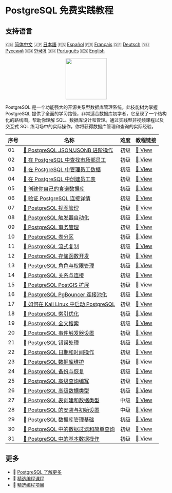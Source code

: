 # PostgreSQL 免费实践教程

## 支持语言

🇨🇳 [简体中文](README_zh.md) 🇯🇵 [日本語](README_ja.md) 🇪🇸 [Español](README_es.md) 🇫🇷 [Français](README_fr.md) 🇩🇪 [Deutsch](README_de.md) 🇷🇺 [Русский](README_ru.md) 🇰🇷 [한국어](README_ko.md) 🇧🇷 [Português](README_pt.md) 🇺🇸 [English](README.md) 

<div align="center">
<img width="128px" src="https://file.labex.io/path/9xEeZgWSNpHA.png">
</div>

PostgreSQL 是一个功能强大的开源关系型数据库管理系统。此技能树为掌握 PostgreSQL 提供了全面的学习路径，非常适合数据库初学者，它呈现了一个结构化的路线图，帮助你理解 SQL、数据库设计和管理。通过实践型非视频课程以及交互式 SQL 练习场中的实际操作，你将获得数据库管理和查询的实际经验。

|   序号 | 名称                                                                                                                                    | 难度   | 教程链接                                                                                                   |
|--------|-----------------------------------------------------------------------------------------------------------------------------------------|--------|------------------------------------------------------------------------------------------------------------|
|     01 | [📖 PostgreSQL JSON/JSONB 进阶操作](https://labex.io/zh/tutorials/postgresql-data-filtering-and-simple-queries-in-postgresql-550956)    | 初级   | [🔗 View](https://labex.io/zh/tutorials/postgresql-data-filtering-and-simple-queries-in-postgresql-550956) |
|     02 | [📖 在 PostgreSQL 中查找市场部员工](https://labex.io/zh/tutorials/postgresql-find-marketing-employees-in-postgresql-551146)             | 初级   | [🔗 View](https://labex.io/zh/tutorials/postgresql-find-marketing-employees-in-postgresql-551146)          |
|     03 | [📖 在 PostgreSQL 中管理员工数据](https://labex.io/zh/tutorials/postgresql-manage-employee-data-in-postgresql-551130)                   | 初级   | [🔗 View](https://labex.io/zh/tutorials/postgresql-manage-employee-data-in-postgresql-551130)              |
|     04 | [📖 在 PostgreSQL 中创建员工表](https://labex.io/zh/tutorials/postgresql-create-employee-table-in-postgresql-551115)                    | 初级   | [🔗 View](https://labex.io/zh/tutorials/postgresql-create-employee-table-in-postgresql-551115)             |
|     05 | [📖 创建你自己的食谱数据库](https://labex.io/zh/tutorials/postgresql-create-your-own-recipe-database-551100)                            | 初级   | [🔗 View](https://labex.io/zh/tutorials/postgresql-create-your-own-recipe-database-551100)                 |
|     06 | [📖 验证 PostgreSQL 连接详情](https://labex.io/zh/tutorials/postgresql-verify-postgresql-connection-details-551083)                     | 初级   | [🔗 View](https://labex.io/zh/tutorials/postgresql-verify-postgresql-connection-details-551083)            |
|     07 | [📖 PostgreSQL 视图管理](https://labex.io/zh/tutorials/postgresql-data-filtering-and-simple-queries-in-postgresql-550966)               | 初级   | [🔗 View](https://labex.io/zh/tutorials/postgresql-data-filtering-and-simple-queries-in-postgresql-550966) |
|     08 | [📖 PostgreSQL 触发器自动化](https://labex.io/zh/tutorials/postgresql-postgresql-trigger-automation-550965)                             | 初级   | [🔗 View](https://labex.io/zh/tutorials/postgresql-postgresql-trigger-automation-550965)                   |
|     09 | [📖 PostgreSQL 事务管理](https://labex.io/zh/tutorials/postgresql-data-filtering-and-simple-queries-in-postgresql-550964)               | 初级   | [🔗 View](https://labex.io/zh/tutorials/postgresql-data-filtering-and-simple-queries-in-postgresql-550964) |
|     10 | [📖 PostgreSQL 表分区](https://labex.io/zh/tutorials/postgresql-data-filtering-and-simple-queries-in-postgresql-550963)                 | 初级   | [🔗 View](https://labex.io/zh/tutorials/postgresql-data-filtering-and-simple-queries-in-postgresql-550963) |
|     11 | [📖 PostgreSQL 流式复制](https://labex.io/zh/tutorials/postgresql-data-filtering-and-simple-queries-in-postgresql-550962)               | 初级   | [🔗 View](https://labex.io/zh/tutorials/postgresql-data-filtering-and-simple-queries-in-postgresql-550962) |
|     12 | [📖 PostgreSQL 存储函数开发](https://labex.io/zh/tutorials/postgresql-data-filtering-and-simple-queries-in-postgresql-550961)           | 初级   | [🔗 View](https://labex.io/zh/tutorials/postgresql-data-filtering-and-simple-queries-in-postgresql-550961) |
|     13 | [📖 PostgreSQL 角色与权限管理](https://labex.io/zh/tutorials/postgresql-postgresql-role-and-permission-management-550960)               | 初级   | [🔗 View](https://labex.io/zh/tutorials/postgresql-postgresql-role-and-permission-management-550960)       |
|     14 | [📖 PostgreSQL 关系与连接](https://labex.io/zh/tutorials/postgresql-postgresql-relationships-and-joins-550959)                          | 初级   | [🔗 View](https://labex.io/zh/tutorials/postgresql-postgresql-relationships-and-joins-550959)              |
|     15 | [📖 PostgreSQL PostGIS 扩展](https://labex.io/zh/tutorials/postgresql-data-filtering-and-simple-queries-in-postgresql-550958)           | 初级   | [🔗 View](https://labex.io/zh/tutorials/postgresql-data-filtering-and-simple-queries-in-postgresql-550958) |
|     16 | [📖 PostgreSQL PgBouncer 连接池化](https://labex.io/zh/tutorials/postgresql-data-filtering-and-simple-queries-in-postgresql-550957)     | 初级   | [🔗 View](https://labex.io/zh/tutorials/postgresql-data-filtering-and-simple-queries-in-postgresql-550957) |
|     17 | [📖 如何在 Kali Linux 中启动 PostgreSQL](https://labex.io/zh/tutorials/kali-how-to-start-postgresql-in-kali-linux-417476)               | 初级   | [🔗 View](https://labex.io/zh/tutorials/kali-how-to-start-postgresql-in-kali-linux-417476)                 |
|     18 | [📖 PostgreSQL 索引优化](https://labex.io/zh/tutorials/postgresql-data-filtering-and-simple-queries-in-postgresql-550955)               | 初级   | [🔗 View](https://labex.io/zh/tutorials/postgresql-data-filtering-and-simple-queries-in-postgresql-550955) |
|     19 | [📖 PostgreSQL 全文搜索](https://labex.io/zh/tutorials/postgresql-data-filtering-and-simple-queries-in-postgresql-550954)               | 初级   | [🔗 View](https://labex.io/zh/tutorials/postgresql-data-filtering-and-simple-queries-in-postgresql-550954) |
|     20 | [📖 PostgreSQL 事件触发器设置](https://labex.io/zh/tutorials/postgresql-postgresql-event-trigger-setup-550953)                          | 初级   | [🔗 View](https://labex.io/zh/tutorials/postgresql-postgresql-event-trigger-setup-550953)                  |
|     21 | [📖 PostgreSQL 错误处理](https://labex.io/zh/tutorials/postgresql-data-filtering-and-simple-queries-in-postgresql-550952)               | 初级   | [🔗 View](https://labex.io/zh/tutorials/postgresql-data-filtering-and-simple-queries-in-postgresql-550952) |
|     22 | [📖 PostgreSQL 日期和时间操作](https://labex.io/zh/tutorials/postgresql-data-filtering-and-simple-queries-in-postgresql-550951)         | 初级   | [🔗 View](https://labex.io/zh/tutorials/postgresql-data-filtering-and-simple-queries-in-postgresql-550951) |
|     23 | [📖 PostgreSQL 数据库维护](https://labex.io/zh/tutorials/postgresql-postgresql-database-maintenance-550950)                             | 初级   | [🔗 View](https://labex.io/zh/tutorials/postgresql-postgresql-database-maintenance-550950)                 |
|     24 | [📖 PostgreSQL 备份与恢复](https://labex.io/zh/tutorials/postgresql-data-filtering-and-simple-queries-in-postgresql-550949)             | 初级   | [🔗 View](https://labex.io/zh/tutorials/postgresql-data-filtering-and-simple-queries-in-postgresql-550949) |
|     25 | [📖 PostgreSQL 高级查询编写](https://labex.io/zh/tutorials/postgresql-data-filtering-and-simple-queries-in-postgresql-550948)           | 初级   | [🔗 View](https://labex.io/zh/tutorials/postgresql-data-filtering-and-simple-queries-in-postgresql-550948) |
|     26 | [📖 PostgreSQL 高级数据类型](https://labex.io/zh/tutorials/postgresql-data-filtering-and-simple-queries-in-postgresql-550947)           | 初级   | [🔗 View](https://labex.io/zh/tutorials/postgresql-data-filtering-and-simple-queries-in-postgresql-550947) |
|     27 | [📖 PostgreSQL 表创建和数据类型](https://labex.io/zh/tutorials/postgresql-postgresql-table-creation-and-data-types-550901)              | 中级   | [🔗 View](https://labex.io/zh/tutorials/postgresql-postgresql-table-creation-and-data-types-550901)        |
|     28 | [📖 PostgreSQL 的安装与初始设置](https://labex.io/zh/tutorials/postgresql-installation-and-initial-setup-of-postgresql-550900)          | 中级   | [🔗 View](https://labex.io/zh/tutorials/postgresql-installation-and-initial-setup-of-postgresql-550900)    |
|     29 | [📖 PostgreSQL 数据库管理基础](https://labex.io/zh/tutorials/postgresql-database-management-basics-with-postgresql-550899)              | 初级   | [🔗 View](https://labex.io/zh/tutorials/postgresql-database-management-basics-with-postgresql-550899)      |
|     30 | [📖 PostgreSQL 中的数据过滤和简单查询](https://labex.io/zh/tutorials/postgresql-data-filtering-and-simple-queries-in-postgresql-550898) | 初级   | [🔗 View](https://labex.io/zh/tutorials/postgresql-data-filtering-and-simple-queries-in-postgresql-550898) |
|     31 | [📖 PostgreSQL 中的基本数据操作](https://labex.io/zh/tutorials/postgresql-basic-data-operations-in-postgresql-550897)                   | 初级   | [🔗 View](https://labex.io/zh/tutorials/postgresql-basic-data-operations-in-postgresql-550897)             |

## 更多

- 🔗 [PostgreSQL 了解更多](https://labex.io/zh/skilltrees/postgresql)
- 🔗 [精选编程课程](https://github.com/labex-labs/awesome-programming-courses)
- 🔗 [精选编程项目](https://github.com/labex-labs/awesome-programming-projects)


